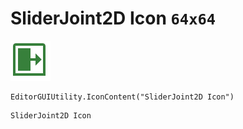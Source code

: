 # SliderJoint2D Icon `64x64`
<img src="/img/SliderJoint2D%20Icon.png" width=64 height=64>

``` CSharp
EditorGUIUtility.IconContent("SliderJoint2D Icon")
```
```
SliderJoint2D Icon
```
